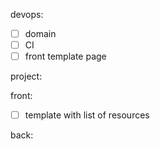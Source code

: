 devops:
 * [ ] domain
 * [ ] CI
 * [ ] front template page

project:

front:
 * [ ] template with list of resources  

back:

